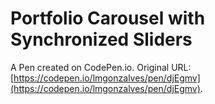 # Portfolio Carousel with Synchronized Sliders

A Pen created on CodePen.io. Original URL: [https://codepen.io/lmgonzalves/pen/djEgmv](https://codepen.io/lmgonzalves/pen/djEgmv).


